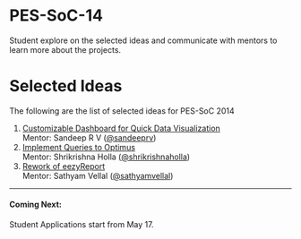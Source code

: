 PES-SoC-14
==========

Student explore on the selected ideas and communicate with mentors to learn more about the projects.

# Selected Ideas

The following are the list of selected ideas for PES-SoC 2014

1. [Customizable Dashboard for Quick Data Visualization](https://github.com/pesos/PES-SoC-14/issues/1)  
Mentor: Sandeep R V ([@sandeeprv](https://github.com/sandeeprv))
2. [Implement Queries to Optimus](https://github.com/pesos/PES-SoC-14/issues/4)  
Mentor: Shrikrishna Holla ([@shrikrishnaholla](https://github.com/shrikrishnaholla))
3. [Rework of eezyReport](https://github.com/pesos/PES-SoC-14/issues/5)  
Mentor: Sathyam Vellal ([@sathyamvellal](https://github.com/sathyamvellal))

---

#### Coming Next: 

Student Applications start from May 17. 
